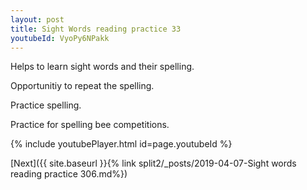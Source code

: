 ```yaml
---
layout: post
title: Sight Words reading practice 33
youtubeId: VyoPy6NPakk
---
```

 
 
Helps to learn sight words and their spelling.

Opportunitiy to repeat the spelling. 

Practice spelling. 
 
Practice for spelling bee competitions. 
 
{% include youtubePlayer.html id=page.youtubeId %}
 
 

[Next]({{ site.baseurl }}{% link  split2/_posts/2019-04-07-Sight words reading practice 306.md%})
 
